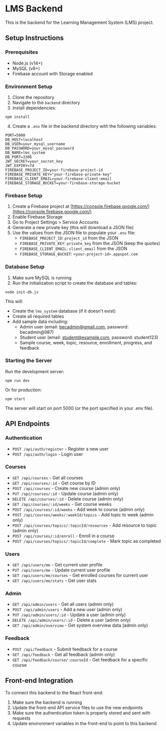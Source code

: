 
# LMS Backend

This is the backend for the Learning Management System (LMS) project.

## Setup Instructions

### Prerequisites
- Node.js (v14+)
- MySQL (v8+)
- Firebase account with Storage enabled

### Environment Setup

1. Clone the repository
2. Navigate to the `backend` directory
3. Install dependencies:
```
npm install
```

4. Create a `.env` file in the backend directory with the following variables:
```
PORT=5000
DB_HOST=localhost
DB_USER=your_mysql_username
DB_PASSWORD=your_mysql_password
DB_NAME=lms_system
DB_PORT=3306
JWT_SECRET=your_secret_key
JWT_EXPIRY=7d
FIREBASE_PROJECT_ID=your-firebase-project-id
FIREBASE_PRIVATE_KEY="your-firebase-private-key"
FIREBASE_CLIENT_EMAIL=your-firebase-client-email
FIREBASE_STORAGE_BUCKET=your-firebase-storage-bucket
```

### Firebase Setup

1. Create a Firebase project at [https://console.firebase.google.com/](https://console.firebase.google.com/)
2. Enable Firebase Storage
3. Go to Project Settings > Service Accounts
4. Generate a new private key (this will download a JSON file)
5. Use the values from the JSON file to populate your `.env` file:
   - `FIREBASE_PROJECT_ID`: `project_id` from the JSON
   - `FIREBASE_PRIVATE_KEY`: `private_key` from the JSON (keep the quotes)
   - `FIREBASE_CLIENT_EMAIL`: `client_email` from the JSON
   - `FIREBASE_STORAGE_BUCKET`: `<your-project-id>.appspot.com`

### Database Setup

1. Make sure MySQL is running
2. Run the initialization script to create the database and tables:
```
node init-db.js
```

This will:
- Create the `lms_system` database (if it doesn't exist)
- Create all required tables
- Add sample data including:
  - Admin user (email: becadmin@gmail.com, password: becadmin@987)
  - Student user (email: student@example.com, password: student123)
  - Sample course, week, topic, resource, enrollment, progress, and feedback

### Starting the Server

Run the development server:
```
npm run dev
```

Or for production:
```
npm start
```

The server will start on port 5000 (or the port specified in your .env file).

## API Endpoints

### Authentication
- `POST /api/auth/register` - Register a new user
- `POST /api/auth/login` - Login user

### Courses
- `GET /api/courses` - Get all courses
- `GET /api/courses/:id` - Get course by ID
- `POST /api/courses` - Create new course (admin only)
- `PUT /api/courses/:id` - Update course (admin only)
- `DELETE /api/courses/:id` - Delete course (admin only)
- `GET /api/courses/:id/weeks` - Get course weeks
- `POST /api/courses/:id/weeks` - Add week to course (admin only)
- `POST /api/courses/weeks/:weekId/topics` - Add topic to week (admin only)
- `POST /api/courses/topics/:topicId/resources` - Add resource to topic (admin only)
- `POST /api/courses/:id/enroll` - Enroll in a course
- `POST /api/courses/topics/:topicId/complete` - Mark topic as completed

### Users
- `GET /api/users/me` - Get current user profile
- `PUT /api/users/me` - Update current user profile
- `GET /api/users/me/courses` - Get enrolled courses for current user
- `GET /api/users/me/stats` - Get user stats

### Admin
- `GET /api/admin/users` - Get all users (admin only)
- `POST /api/admin/users` - Add a new user (admin only)
- `PUT /api/admin/users/:id` - Update a user (admin only)
- `DELETE /api/admin/users/:id` - Delete a user (admin only)
- `GET /api/admin/overview` - Get system overview data (admin only)

### Feedback
- `POST /api/feedback` - Submit feedback for a course
- `GET /api/feedback` - Get all feedback (admin only)
- `GET /api/feedback/course/:courseId` - Get feedback for a specific course

## Front-end Integration

To connect this backend to the React front-end:

1. Make sure the backend is running
2. Update the front-end API service files to use the new endpoints
3. Make sure the authentication token is properly stored and sent with requests
4. Update environment variables in the front-end to point to this backend
